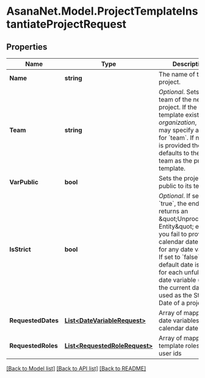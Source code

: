 # AsanaNet.Model.ProjectTemplateInstantiateProjectRequest

## Properties

Name | Type | Description | Notes
------------ | ------------- | ------------- | -------------
**Name** | **string** | The name of the new project. | 
**Team** | **string** | *Optional*. Sets the team of the new project. If the project template exists in an _organization_, you may specify a value for &#x60;team&#x60;. If no value is provided then it defaults to the same team as the project template. | [optional] 
**VarPublic** | **bool** | Sets the project to public to its team. | [optional] 
**IsStrict** | **bool** | *Optional*. If set to &#x60;true&#x60;, the endpoint returns an \&quot;Unprocessable Entity\&quot; error if you fail to provide a calendar date value for any date variable. If set to &#x60;false&#x60;, a default date is used for each unfulfilled date variable (e.g., the current date is used as the Start Date of a project). | [optional] 
**RequestedDates** | [**List&lt;DateVariableRequest&gt;**](DateVariableRequest.md) | Array of mappings of date variables to calendar dates. | [optional] 
**RequestedRoles** | [**List&lt;RequestedRoleRequest&gt;**](RequestedRoleRequest.md) | Array of mappings of template roles to user ids | [optional] 

[[Back to Model list]](../README.md#documentation-for-models) [[Back to API list]](../README.md#documentation-for-api-endpoints) [[Back to README]](../README.md)

